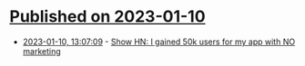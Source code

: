 # [Published on 2023-01-10](index.md)

* [2023-01-10, 13:07:09](https://news.ycombinator.com/item?id=34324244) - [Show HN: I gained 50k users for my app with NO marketing](https://paylinkz.app/)
